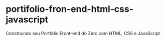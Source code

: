 # portifolio-fron-end-html-css-javascript
 Construindo seu Portfólio Front-end do Zero com HTML, CSS e JavaScript
